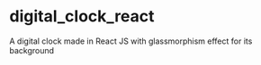 # digital_clock_react
A digital clock made in React JS with glassmorphism effect for its background
